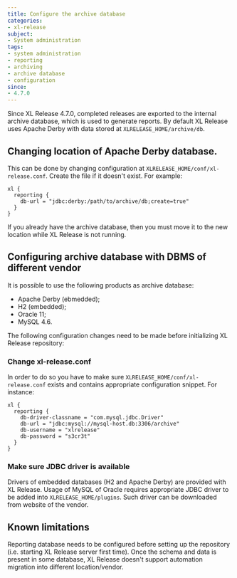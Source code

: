 ```yaml
---
title: Configure the archive database
categories:
- xl-release
subject:
- System administration
tags:
- system administration
- reporting
- archiving
- archive database
- configuration
since:
- 4.7.0
---
```


Since XL Release 4.7.0, completed releases are exported to the internal archive database, which is used to generate reports. By default XL Release uses Apache Derby with data stored at `XLRELEASE_HOME/archive/db`.


## Changing location of Apache Derby database.

This can be done by changing configuration at `XLRELEASE_HOME/conf/xl-release.conf`. Create the file if it doesn't exist. For example:

    xl {
      reporting {
        db-url = "jdbc:derby:/path/to/archive/db;create=true"
      }
    }

If you already have the archive database, then you must move it to the new location while XL Release is not running.

## Configuring archive database with DBMS of different vendor

It is possible to use the following products as archive database:

* Apache Derby (ebmedded);
* H2 (embedded);
* Oracle 11;
* MySQL 4.6.

The following configuration changes need to be made before initializing XL Release repository:

### Change xl-release.conf

In order to do so you have to make sure `XLRELEASE_HOME/conf/xl-release.conf` exists and contains appropriate configuration snippet. For instance:

    xl {
      reporting {
        db-driver-classname = "com.mysql.jdbc.Driver"
        db-url = "jdbc:mysql://mysql-host.db:3306/archive"
        db-username = "xlrelease"
        db-password = "s3cr3t"
      }
    }

### Make sure JDBC driver is available

Drivers of embedded databases (H2 and Apache Derby) are provided with XL Release. Usage of MySQL of Oracle requires appropriate JDBC driver to be added into `XLRELEASE_HOME/plugins`. Such driver can be downloaded from website of the vendor.

## Known limitations

Reporting database needs to be configured before setting up the repository (i.e. starting XL Release server first time). Once the schema and data is present in some database, XL Release doesn't support automation migration into different location/vendor.
